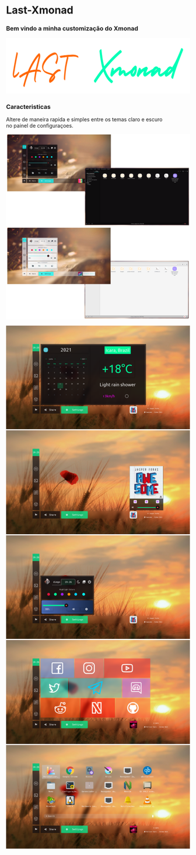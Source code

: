 # Last-Xmonad

### Bem vindo a minha customização do Xmonad

![alt txt](https://github.com/Paladin1991/Last-Xmonad/blob/main/capturas/last.png)

### Caracteristicas

Altere de maneira rapida e simples entre os temas claro e escuro  
no painel de configuraçoes.

![alt txt](https://github.com/Paladin1991/Last-Xmonad/blob/main/capturas/dark.png)
![alt txt](https://github.com/Paladin1991/Last-Xmonad/blob/main/capturas/light.png)

![alt txt](https://github.com/Paladin1991/Last-Xmonad/blob/main/capturas/1.png)
![alt txt](https://github.com/Paladin1991/Last-Xmonad/blob/main/capturas/2.png)
![alt txt](https://github.com/Paladin1991/Last-Xmonad/blob/main/capturas/3.png)
![alt txt](https://github.com/Paladin1991/Last-Xmonad/blob/main/capturas/4.png)
![alt txt](https://github.com/Paladin1991/Last-Xmonad/blob/main/capturas/5.png)
